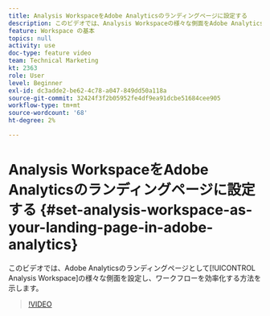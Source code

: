 ```yaml
---
title: Analysis WorkspaceをAdobe Analyticsのランディングページに設定する
description: このビデオでは、Analysis Workspaceの様々な側面をAdobe Analyticsのランディングページとして設定し、ワークフローを効率化する方法を示します。
feature: Workspace の基本
topics: null
activity: use
doc-type: feature video
team: Technical Marketing
kt: 2363
role: User
level: Beginner
exl-id: dc3adde2-be62-4c78-a047-849dd50a118a
source-git-commit: 32424f3f2b05952fe4df9ea91dcbe51684cee905
workflow-type: tm+mt
source-wordcount: '68'
ht-degree: 2%

---
```


# Analysis WorkspaceをAdobe Analyticsのランディングページに設定する {#set-analysis-workspace-as-your-landing-page-in-adobe-analytics}

このビデオでは、Adobe Analyticsのランディングページとして[!UICONTROL Analysis Workspace]の様々な側面を設定し、ワークフローを効率化する方法を示します。

>[!VIDEO](https://video.tv.adobe.com/v/25459/?quality=12)
